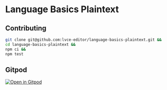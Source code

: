 # Language Basics Plaintext

## Contributing

```sh
git clone git@github.com:lvce-editor/language-basics-plaintext.git &&
cd language-basics-plaintext &&
npm ci &&
npm test
```

## Gitpod

[![Open in Gitpod](https://gitpod.io/button/open-in-gitpod.svg)](https://gitpod.io/#https://github.com/lvce-editor/language-basics-plaintext)
